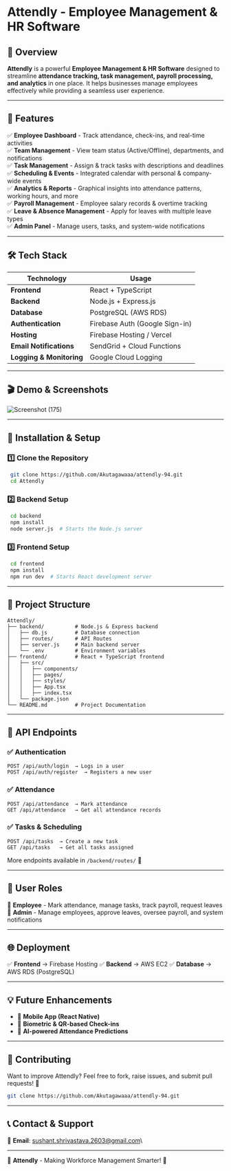 # Attendly - Employee Management & HR Software



## 🚀 Overview

**Attendly** is a powerful **Employee Management & HR Software** designed to streamline **attendance tracking, task management, payroll processing, and analytics** in one place. It helps businesses manage employees effectively while providing a seamless user experience.

---

## 🎯 Features

✅ **Employee Dashboard** - Track attendance, check-ins, and real-time activities\
✅ **Team Management** - View team status (Active/Offline), departments, and notifications\
✅ **Task Management** - Assign & track tasks with descriptions and deadlines\
✅ **Scheduling & Events** - Integrated calendar with personal & company-wide events\
✅ **Analytics & Reports** - Graphical insights into attendance patterns, working hours, and more\
✅ **Payroll Management** - Employee salary records & overtime tracking\
✅ **Leave & Absence Management** - Apply for leaves with multiple leave types\
✅ **Admin Panel** - Manage users, tasks, and system-wide notifications

---

## 🛠 Tech Stack

| **Technology**           | **Usage**                      |
| ------------------------ | ------------------------------ |
| **Frontend**             | React + TypeScript             |
| **Backend**              | Node.js + Express.js           |
| **Database**             | PostgreSQL (AWS RDS)           |
| **Authentication**       | Firebase Auth (Google Sign-in) |
| **Hosting**              | Firebase Hosting / Vercel      |
| **Email Notifications**  | SendGrid + Cloud Functions     |
| **Logging & Monitoring** | Google Cloud Logging           |

---

## 🎬 Demo & Screenshots


![Screenshot (175)](https://github.com/user-attachments/assets/15d5049e-8b1d-499d-b73c-d5d0b51ceef1)

---

## 📌 Installation & Setup

### 1️⃣ Clone the Repository

```sh
 git clone https://github.com/Akutagawaaa/attendly-94.git
 cd Attendly
```

### 2️⃣ Backend Setup

```sh
 cd backend
 npm install
 node server.js  # Starts the Node.js server
```

### 3️⃣ Frontend Setup

```sh
 cd frontend
 npm install
 npm run dev  # Starts React development server
```

---

## 📂 Project Structure

```plaintext
Attendly/
├── backend/          # Node.js & Express backend
│   ├── db.js         # Database connection
│   ├── routes/       # API Routes
│   ├── server.js     # Main backend server
│   └── .env          # Environment variables
├── frontend/         # React + TypeScript frontend
│   ├── src/
│   │   ├── components/
│   │   ├── pages/
│   │   ├── styles/
│   │   ├── App.tsx
│   │   ├── index.tsx
│   └── package.json
└── README.md         # Project Documentation
```

---

## 🚦 API Endpoints

### ✅ Authentication

```http
POST /api/auth/login  → Logs in a user
POST /api/auth/register  → Registers a new user
```

### ✅ Attendance

```http
POST /api/attendance  → Mark attendance
GET /api/attendance   → Get all attendance records
```

### ✅ Tasks & Scheduling

```http
POST /api/tasks  → Create a new task
GET /api/tasks   → Get all tasks assigned
```

More endpoints available in `/backend/routes/` 🚀

---

## 👥 User Roles

🔹 **Employee** - Mark attendance, manage tasks, track payroll, request leaves\
🔹 **Admin** - Manage employees, approve leaves, oversee payroll, and system notifications

---

## 🌐 Deployment

✅ **Frontend** → Firebase Hosting
✅ **Backend** → AWS EC2
✅ **Database** → AWS RDS (PostgreSQL)

---

## 💡 Future Enhancements

- 📌 **Mobile App (React Native)**
- 📌 **Biometric & QR-based Check-ins**
- 📌 **AI-powered Attendance Predictions**

---

## 💙 Contributing

Want to improve Attendly? Feel free to fork, raise issues, and submit pull requests! 🚀

```sh
git clone https://github.com/Akutagawaaa/attendly-94.git
```

---

## 📞 Contact & Support

📧 **Email**: [sushant.shrivastava.2603@gmail.com](mailto\:sushant.shrivastava.2603@gmail.com)\

---

🚀 **Attendly** - Making Workforce Management Smarter! 🚀

